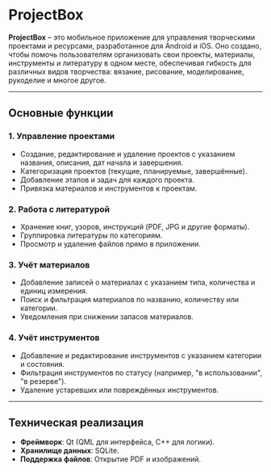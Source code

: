 # ProjectBox

**ProjectBox** – это мобильное приложение для управления творческими проектами и ресурсами, разработанное для Android и iOS. Оно создано, чтобы помочь пользователям организовать свои проекты, материалы, инструменты и литературу в одном месте, обеспечивая гибкость для различных видов творчества: вязание, рисование, моделирование, рукоделие и многое другое.

---

## Основные функции

### 1. **Управление проектами**
- Создание, редактирование и удаление проектов с указанием названия, описания, дат начала и завершения.
- Категоризация проектов (текущие, планируемые, завершённые).
- Добавление этапов и задач для каждого проекта.
- Привязка материалов и инструментов к проектам.

### 2. **Работа с литературой**
- Хранение книг, узоров, инструкций (PDF, JPG и другие форматы).
- Группировка литературы по категориям.
- Просмотр и удаление файлов прямо в приложении.

### 3. **Учёт материалов**
- Добавление записей о материалах с указанием типа, количества и единиц измерения.
- Поиск и фильтрация материалов по названию, количеству или категории.
- Уведомления при снижении запасов материалов.

### 4. **Учёт инструментов**
- Добавление и редактирование инструментов с указанием категории и состояния.
- Фильтрация инструментов по статусу (например, "в использовании", "в резерве").
- Удаление устаревших или повреждённых инструментов.

---

## Техническая реализация
- **Фреймворк**: Qt (QML для интерфейса, C++ для логики).
- **Хранилище данных**: SQLite.
- **Поддержка файлов**: Открытие PDF и изображений.
